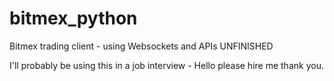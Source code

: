 # bitmex_python
Bitmex trading client - using Websockets and APIs
UNFINISHED

I'll probably be using this in a job interview - Hello please hire me thank you.
